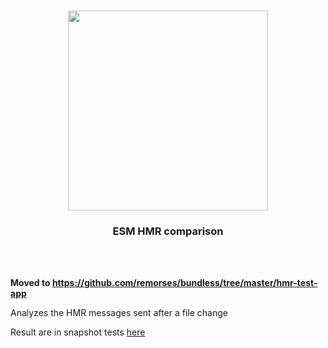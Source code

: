 <div align='center'>
    <br/>
    <br/>
    <img src='' width='320px'>
    <br/>
    <h3>ESM HMR comparison</h3>
    <p></p>
    <br/>
    <br/>
</div>

**Moved to https://github.com/remorses/bundless/tree/master/hmr-test-app**

Analyzes the HMR messages sent after a file change

Result are in snapshot tests [here](./tests/__snapshots__/index.test.ts.snap)
